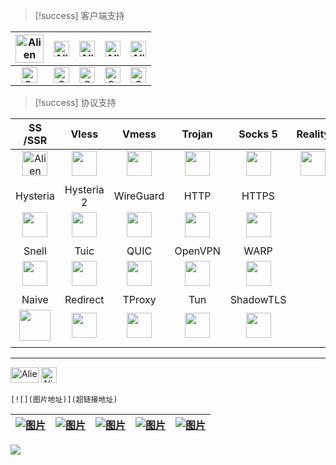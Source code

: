 > [!success] 客户端支持

| <div  align="center"><img src="https://cdn.jsdelivr.net/gh/baib-web/img/Android-Emblem.png" alt="Alien Monster" width="45" height="auto" /></div>                                                  | <div align="center"><img src="https://cdn.jsdelivr.net/gh/baib-web/img/ne6ukkej06t71.png" alt="Alien Monster" width="25" height="25" /></div>                                                                      | <div align="center"><img src="https://cdn.jsdelivr.net/gh/baib-web/img/Apple%20Store.png" alt="Alien Monster" width="25" height="25" /></div>                                                                      | <div align="center"><img src="https://cdn.jsdelivr.net/gh/baib-web/img/Finder_Icon_macOS_Big_Sur.png" alt="Alien Monster" width="25" height="25" /></div>                                          | <div align="center"><img src="https://cdn.jsdelivr.net/gh/baib-web/img/OS-Linux-icon.png" alt="Alien Monster" width="25" height="25" /></div>                                                                      |
| -------------------------------------------------------------------------------------------------------------------------------------------------------------------------------------------------- | ------------------------------------------------------------------------------------------------------------------------------------------------------------------------------------------------------------------ | ------------------------------------------------------------------------------------------------------------------------------------------------------------------------------------------------------------------ | -------------------------------------------------------------------------------------------------------------------------------------------------------------------------------------------------- | ------------------------------------------------------------------------------------------------------------------------------------------------------------------------------------------------------------------ |
| <div align="center"><img src="https://raw.githubusercontent.com/Tarikul-Islam-Anik/Animated-Fluent-Emojis/master/Emojis/Symbols/Cross%20Mark.png" alt="Cross Mark" width="25" height="25" /></div> | <div align="center"><img src="https://raw.githubusercontent.com/Tarikul-Islam-Anik/Animated-Fluent-Emojis/master/Emojis/Symbols/Check%20Mark%20Button.png" alt="Check Mark Button" width="25" height="25" /></div> | <div align="center"><img src="https://raw.githubusercontent.com/Tarikul-Islam-Anik/Animated-Fluent-Emojis/master/Emojis/Symbols/Check%20Mark%20Button.png" alt="Check Mark Button" width="25" height="25" /></div> | <div align="center"><img src="https://raw.githubusercontent.com/Tarikul-Islam-Anik/Animated-Fluent-Emojis/master/Emojis/Symbols/Cross%20Mark.png" alt="Cross Mark" width="25" height="25" /></div> | <div align="center"><img src="https://raw.githubusercontent.com/Tarikul-Islam-Anik/Animated-Fluent-Emojis/master/Emojis/Symbols/Check%20Mark%20Button.png" alt="Check Mark Button" width="25" height="25" /></div> |
> [!success] 协议支持

|                                                                SS /SSR                                                                 |                                                               Vless                                                               |                                                                  Vmess                                                                  |                                                              Trojan                                                               |                                                                         Socks 5                                                                          | Reality                                                                                                                       |
| :------------------------------------------------------------------------------------------------------------------------------------: | :-------------------------------------------------------------------------------------------------------------------------------: | :-------------------------------------------------------------------------------------------------------------------------------------: | :-------------------------------------------------------------------------------------------------------------------------------: | :------------------------------------------------------------------------------------------------------------------------------------------------------: | ----------------------------------------------------------------------------------------------------------------------------- |
| <div align="center"><img src="https://cdn.jsdelivr.net/gh/baib-web/img/icon.png" alt="Alien Monster" width="40" height="auto" /></div> |        <div align="center"><img src="https://cdn.jsdelivr.net/gh/baib-web/img/v2ray.png" width="40" height="auto" /></div>        |           <div align="center"><img src="https://cdn.jsdelivr.net/gh/baib-web/img/v2ray.png" width="40" height="auto" /></div>           |       <div align="center"><img src="https://cdn.jsdelivr.net/gh/baib-web/img/trojan1.png" width="40" height="auto" /></div>       | <div align="center"><img src="https://cdn.jsdelivr.net/gh/baib-web/img/main-qimg-53f9520c7e46e34bca6f92531f3ca788.png" width="40" height="auto" /></div> | <div align="center"><img src="https://cdn.jsdelivr.net/gh/baib-web/img/Barrier_JE1_BE1.png" width="40" height="auto" /></div> |
|                                                                                                                                        |                                                                                                                                   |                                                                                                                                         |                                                                                                                                   |                                                                                                                                                          |                                                                                                                               |
|                                                                Hysteria                                                                |                                                            Hysteria 2                                                             |                                                                WireGuard                                                                |                                                               HTTP                                                                |                                                                          HTTPS                                                                           |                                                                                                                               |
|           <div align="center"><img src="https://cdn.jsdelivr.net/gh/baib-web/img/logo.png" width="40" height="auto" /></div>           | <div align="center"><img src="https://cdn.jsdelivr.net/gh/baib-web/img/Hysteria_2_Logo.svg.png" width="40" height="auto" /></div> |    <div align="center"><img src="https://cdn.jsdelivr.net/gh/baib-web/img/wireguard.1024x1024.png" width="40" height="auto" /></div>    |   <div align="center"><img src="https://cdn.jsdelivr.net/gh/baib-web/img/Barrier_JE1_BE1.png" width="40" height="auto" /></div>   |              <div align="center"><img src="https://cdn.jsdelivr.net/gh/baib-web/img/Barrier_JE1_BE1.png" width="40" height="auto" /></div>               |                                                                                                                               |
|                                                                                                                                        |                                                                                                                                   |                                                                                                                                         |                                                                                                                                   |                                                                                                                                                          |                                                                                                                               |
|                                                                 Snell                                                                  |                                                               Tuic                                                                |                                                                  QUIC                                                                   |                                                              OpenVPN                                                              |                                                                           WARP                                                                           |                                                                                                                               |
|     <div align="center"><img src="https://cdn.jsdelivr.net/gh/baib-web/img/Barrier_JE1_BE1.png" width="40" height="auto" /></div>      |   <div align="center"><img src="https://cdn.jsdelivr.net/gh/baib-web/img/Barrier_JE1_BE1.png" width="40" height="auto" /></div>   | <div align="center"><img src="https://cdn.jsdelivr.net/gh/baib-web/img/badge-sq-removebg-preview.png" width="40" height="auto" /></div> | <div align="center"><img src="https://cdn.jsdelivr.net/gh/baib-web/img/%E4%B8%8B%E8%BD%BD1.png" width="40" height="auto" /></div> |  <div align="center"><img src="https://cdn.jsdelivr.net/gh/baib-web/img/7b947c6899340005d1a6747fd4e9b67b6848c1b9.png" width="40" height="auto" /></div>  |                                                                                                                               |
|                                                                                                                                        |                                                                                                                                   |                                                                                                                                         |                                                                                                                                   |                                                                                                                                                          |                                                                                                                               |
|                                                                 Naive                                                                  |                                                             Redirect                                                              |                                                                 TProxy                                                                  |                                                                Tun                                                                |                                                                        ShadowTLS                                                                         |                                                                                                                               |
|  <div align="center"><img src="https://cdn.jsdelivr.net/gh/baib-web/img/640px-Na%C3%AFve_logo.png" width="50" height="auto" /></div>   |   <div align="center"><img src="https://cdn.jsdelivr.net/gh/baib-web/img/Barrier_JE1_BE1.png" width="40" height="auto" /></div>   |      <div align="center"><img src="https://cdn.jsdelivr.net/gh/baib-web/img/Barrier_JE1_BE1.png" width="40" height="auto" /></div>      |      <div align="center"><img src="https://cdn.jsdelivr.net/gh/baib-web/img/wordmark.png" width="40" height="auto" /></div>       |              <div align="center"><img src="https://cdn.jsdelivr.net/gh/baib-web/img/Barrier_JE1_BE1.png" width="40" height="auto" /></div>               |                                                                                                                               |
|                                                                                                                                        |                                                                                                                                   |                                                                                                                                         |                                                                                                                                   |                                                                                                                                                          |                                                                                                                               |


---

<div class="flex flex-wrap">
	<img src="https://cdn.jsdelivr.net/gh/baib-web/img/Android-Emblem.png" alt="Alien Monster" width="45" height="25" />
	<img src="https://cdn.jsdelivr.net/gh/baib-web/img/ne6ukkej06t71.png" alt="Alien Monster" width="25" height="25" />
</div>

```
[![](图片地址)](超链接地址)
```


| <a href="www.baidu.com"> <img src="https://3acf33aa.telegraph-image-bnz.pages.dev/file/f959f77abb5efafdb3b3b.png" alt="图片" class=" w-100 h-auto transition-transform duration-300 hover:scale-110"/> </a> | <a href="www.baidu.com"> <img src="https://cdn.jsdelivr.net/gh/baib-web/img/%E6%A0%87%E9%A2%98-1.png" alt="图片" class=" w-100 h-auto transition-transform duration-300 hover:scale-110"/> </a> | <a href="www.baidu.com"> <img src="https://cdn.jsdelivr.net/gh/baib-web/img/get-it-on-github.png" alt="图片" class=" w-100 h-auto transition-transform duration-300 hover:scale-110"/> </a> | <a href="www.baidu.com"> <img src="https://cdn.jsdelivr.net/gh/baib-web/img/%E2%80%94Pngtree%E2%80%94downoad%20button%20green%20vector%20image_9037100.png" alt="图片" class=" w-100 h-auto transition-transform duration-300 hover:scale-110"/> </a> | <a href="www.baidu.com"> <img src="https://cdn.jsdelivr.net/gh/baib-web/img/GetitfromtheMicrosoft%20Store%20.png" alt="图片" class=" w-100 h-auto transition-transform duration-300 hover:scale-110"/> </a> |
| --------------------------------------------------------------------------------------------------------------------------------------------------------------------------------------------------------- | --------------------------------------------------------------------------------------------------------------------------------------------------------------------------------------------- | ----------------------------------------------------------------------------------------------------------------------------------------------------------------------------------------- | --------------------------------------------------------------------------------------------------------------------------------------------------------------------------------------------------------------------------------------------------- | --------------------------------------------------------------------------------------------------------------------------------------------------------------------------------------------------------- |


![](https://flowershow.youzhidanbairu.eu.org/assets/2048.jpeg)





